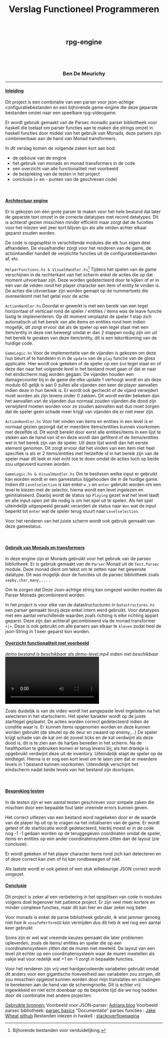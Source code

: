 
# <p style= "text-align: center;">Verslag Functioneel Programmeren</p>

<br />

## <p style ="text-align: center;">rpg-engine</p>

<br />
<br />

### <p style= "text-align: center;">Ben De Meurichy</p>
****
<p style="page-break-before: always"></p>

#### <u>__Inleiding__</u>

Dit project is een combinatie van een parser voor json-achtige configuratiebestanden en een bijhorende game-engine die  deze geparste bestanden omzet naar een speelbare rpg-videogame.


Er wordt gebruik gemaakt van de Parsec monadic parser bibliotheek voor haskell die toelaat om parser functies aan te maken die strings omzet in haskell functies door middel van het gebruik van Monads, deze parsers zijn combineerbaar aan de hand van Monad transformers.

In dit verslag komen de volgende zaken kort aan bod:
* de opbouw van de engine
* het gebruik van monads en monad transformers in de code
* een overzicht van alle functionaliteit met voorbeeld
* de bespreking van de testen in het project
* conclusie (+ en - punten van de geschreven code)

<br/>

#### <u>__Architectuur engine__</u>

Er is gekozen om één grote parser te maken voor het hele bestand dat later de geparste text omzet in de correcte datatypes met record datatypes. Dit is achteraf gezien misschien minder efficiënt maar zorgt dat de fucnties voor het inlezen wel zeer kort blijven ipv als alle velden achter elkaar geparst zouden worden.

De code is opgesplitst in verschillende modules die elk hun eigen deel afhandelen.
De visualhandler zorgt voor het renderen van de game, de actionhandler handelt de verplichte functies uit de configuratiebestanden af, etc.

`HelperFunctions.hs & VisualHandler.hs`[^1]
Tijdens het spelen van de game verschijnen in de rechterkant van het scherm enkel de acties die op dat moment uitvoerbaar zijn.
Deze worden gedetecteerd door te kijken of er in een van de velden rond het player character een item of entity te vinden is.
De acties die uitvoerbaar zijn worden gemapt op de nummertoets die overeenkomt met het getal voor de actie.

[^1]: Bijhorende bestanden voor verduidelijking.
<p style="page-break-before: always"></p>

`ActionHandler.hs`
Doordat er gewerkt is met een bereik van een tegel horizontaal of verticaal rond de 
speler / entities / items was de leave functie lastig te implementeren. 
Op dit moment verplaatst de speler 1 stap zich automatisch uit het bereik van alle items en entities rond hem indien mogelijk, dit zorgt ervoor dat als de speler op een tegel staat met een item/entity in deze niet beweegt omdat er dan 2 stappen nodig zijn om uit het bereik te geraken van deze item/entity, dit is een tekortkoming van de huidige code.

`GameLogic.hs`
Voor de implementatie van de vijanden is gekozen om deze hun beurt af te handelen in in de `update` van de `play` functie van de gloss applicatie.
Hier wordt ook gekeken of de speler op een `End` tegel staat en of deze dan naar het volgende level in het bestand moet gaan of dat er naar het eindscherm mag worden gegaan.
De vijanden houden een damagecounter bij in de game die elke update 1 verhoogt wordt en als deze modulo 60 gelijk is aan 0 zullen alle vijanden een keer de player aanvallen indien deze in hun bereik is.
Er wordt ook gecheckt of de vijand verwijdert moet worden als zijn levens onder  0 zakken. Dit wordt eerder bekeken dan het aanvallen van de vijanden dus normaal zouden vijanden die dood zijn verwijderd moeten worden voor ze zouden aanvallen wat dus moet zorgen dat de speler geen schade meer krijgt van vijanden die er niet meer zijn.

`ActionHandler.hs`
Voor het vinden van items en entities in een level is er normaal gezien gezorgd dat er meerdere items/entities kunnen voorkomen met dezelfde id.
Dit wordt bereikt door eerst alle entities/items in een lijst te steken aan de hand van id en deze wordt dan gefilterd of de items/entities wel in het bereik zijn van de speler.
Uit deze lijst wordt dan het eerste element genomen.
Dit zorgt ervoor dat het vinden van een item niet heel specifiek is als er 2 items/entities met hetzelfde id in het bereik zijn van de speler maar dit leek er niet echt toe te doen omdat de acties toch op beide zou uitgevoerd kunnen worden.

`GameLogic.hs & VisualHandler.hs`
Om te beslissen welke input er gebruikt kan worden wordt er een gamestatus bijgehouden die in de huidige game. Indien dit `Levelselection` is kan enkel `w` ,`s` en `enter` gebruikt worden om een level te kiezen met de selector, hierna wordt een level ingelezen en geinitialiseerd.
Daarbij wordt de status op `Playing` gezet wat het level laadt en alle input open zet die nodig is om het spel uit te spelen.
Als het spel uiteindelijk uitgespeeld geraakt verandert de status naar `Won` wat de input beperkt tot `enter` wat de speler terug stuurt naar `Levelselection`.

Voor het renderen van het juiste scherm wordt ook gebruik gemaakt van deze gamestatus.

<br/>

#### <u>__Gebruik van Monads en transformers__</u>


In deze engine zijn er Monads gebruikt voor het gebruik van de parsec bibliotheek.
Er is gebruik gemaakt van de `Parser` Monad uit de `Text.Parsec` module.
Deze monad dient om tekst om te zetten naar het gewenste datatype.
Dit was mogelijk door de functies uit de parsec bibliotheek zoals `sepby,char,many,...` .

Om te zorgen dat Deze Json-achtige string kan omgezet worden moeten de Parser Monads gecombineerd worden.

In het project is voor elke van de datastructucturen in `Datastructures.hs` een parser gemaakt tenzij deze enkel intern werd gebruikt.
Voor datatypes met een aantal verschillende waarden zoals richting is elke richting appart geparst.
Deze zijn dan achteraf gecombineerd via de monad transformer `<|>`. Deze is ook gebruikt om alle parsers aan elkaar te `kleven` zodat heel de json-String in 1 keer geparst kon worden.

#### <u>__Overzicht functionaliteit met voorbeeld__</u>

*demo bestand is beschikbaar als demo-level.mp4 indien niet beschikbaar*
![demo](demo-level.mp4 "bestand is beschikbaar in map indien niet zichtbaar")

Zoals duidelijk is van de video wordt het aangepaste level ingeladen na het selecteren in het startscherm. Het speler karakter wordt op de juiste starttegel geplaatst.
De acties worden correct gedetecteerd indien de conditie waar is. 
Er kunnen items opgenomen worden en deze kunnen worden gebruikt (de sleutel op de deur en zwaard op enemy,...)
De speler krijgt schade van de kat om de zoveel ticks en de kat verdwijnt als deze dood is, dit is te zien aan de hartjes beneden in het scherm.
Na de healthpotion te gebruiken komen er terug levens bij, als het drankje is opgebruikt verdwijnt deze uit de inventory.
Uiteindelijk stapt de speler op de eindtegel. Hierna is er nog een kort level om te laten zien dat er meerdere levels in 1 bestand kunnen voorkomen.
Uiteindelijk verschijnt het eindscherm nadat beide levels van het bestand zijn doorlopen.

<br/>

#### <u>__Bespreking testen__</u>

In de testen zijn er een aantal testen geschreven voor simpele zaken die mischien door een bepaalde fout later vreemde errors kunnen geven.

Het correct uitlezen van een bestand word nagekeken door er de waarde van de player hp uit op te vragen na het initialiseren van de game.
Er wordt getest of de startlocatie wordt gedetecteerd, hierbij moest er in de code nog -1 -1 gedaan worden op de teruggegeven coordinaten omdat de speler, items en entities op een ander coordinatensyteem zitten dan de layout (zie conclusie).

Er wordt gekeken of het player character items rond zich kan detecteren en of deze correct kan zien of hij kan rondbewegen of niet. 

Als laatste wordt er ook getest of een stuk willekeurige JSON correct wordt omgezet.

#### <u>__Conclusie__</u>

Dit project is zeker al een verbetering in het opsplitsen van code in modules volgens doel tegenover het patience project.
Er zijn veel meer kortere en minder complexe functies, maar dit kan hier en daar zeker nog beter.

Voor monads is enkel de parse bibliotheek gebruikt, ik wist jammer genoeg niet hoe ik `unsafePerformIO` kon vermijden dus dit heb ik wel nog een aantal keer gebruikt

Soms zijn er wel wat vreemde keuzes gemaakt die later problemen opleverden, zoals de items/ entities en speler die op een coordinatensysteem zitten dat de muren niet meeteld.
De layout van een level zit echter op een coordinatensysteem waar de muren meetellen als vakje wat voor redelijk wat +1 en -1 zorgt in bepaalde functies.

Voor het renderen zijn vrij veel hardgecodeerde variabelen gebruikt omdat dit anders voor een gigantische hoeveelheid aan variabelen zou zorgen, dit zou misschien opgelost kunnen worden door mijn translaties en schalingen te berekenen aan de hand van de schermgrootte.
Dit is echter vrij ingewikkeld en niet echt doenbaar op de beperkte tijd die we nog hadden door de combinatie met andere projecten.

<u>Gebruikte bronnen:</u>
Voorbeeld voor JSON-parser: [Adrians blog](https://www.adrians-blog.com/2020/12/08/building-a-json-parser-in-20-lines-of-code-haskell-parsec/)
Voorbeeld parsec bibliotheek: [parsec basics](https://jsdw.me/posts/haskell-parsec-basics/)
"Documentatie" parsec functies : [Jake Wheat github](https://jakewheat.github.io/intro_to_parsing/)
Bestanden inlezen in haskell : [stackoverflowpagina](https://stackoverflow.com/questions/7867723/haskell-file-reading)
